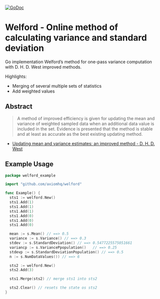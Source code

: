 [![GoDoc](https://godoc.org/github.com/axiomhq/welford?status.svg)](https://godoc.org/github.com/axiomhq/welford)
# Welford - Online method of calculating variance and standard deviation
Go implementation Welford’s method for one-pass variance computation with D. H. D. West improved methods.

Highlights:
* Merging of several multiple sets of statistics
* Add weighted values

## Abstract

> A method of improved efficiency is given for updating the mean and variance of weighted sampled data when an additional data value is included in the set. Evidence is presented 
> that the method is stable and at least as accurate as the best existing updating method.

- [Updating mean and variance estimates: an improved method - D. H. D. West](https://dl.acm.org/doi/10.1145/359146.359153)

## Example Usage

```go
package welford_example

import "github.com/axiomhq/welford"

func Example() {
  sts1 := welford.New()
  sts1.Add(1)
  sts1.Add(1)
  sts1.Add(1)
  sts1.Add(0)
  sts1.Add(0)
  sts1.Add(0)

  mean := s.Mean() // ==> 0.5
  variance := s.Variance() // ==> 0.3
  stdev := s.StandardDeviation() // ==> 0.5477225575051661
  variancp := s.VariancePpopulation()	// ==> 0.25
  stdevp := s.StandardDeviationPopulation() // ==> 0.5
  n := s.NumDataValues()) // ==> 6

  sts2 := welford.New()
  sts2.Add(3)

  sts1.Merge(sts2) // merge sts1 into sts2

  sts2.Clear() // resets the state os sts2
}
```
